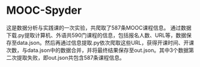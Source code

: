 # MOOC-Spyder
这是数据分析与实践课的一次实验，共爬取了587条MOOC课程信息。
通过数据下载.py提取计算机、外语共590门课程的信息，包括报名人数、URL等，数据保存至data.json。然后再通过信息提取.py依次爬取这些URL，获得开课时间、开课次数，与data.json中的数据合并，并将最终结果保存至out.json。其中3个数据第二次提取失败，即out.json共包含587条课程信息。

